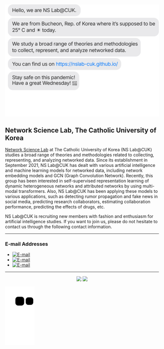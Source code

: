 [![message_svg](https://github.com/NSLab-CUK/NSLab-CUK/blob/master/chat.svg)](https://nslab-cuk.github.io/)

## Network Science Lab, The Catholic University of Korea

[Network Science Lab](https://nslab-cuk.github.io/) at The Catholic University of Korea (NS Lab@CUK) studies a broad range of theories and methodologies related to collecting, representing, and analyzing networked data. Since its establishment in September 2021, NS Lab@CUK has dealt with various artificial intelligence and machine learning models for networked data, including network embedding models and GCN (Graph Convolution Network). Recently, this group has been interested in self-supervised representation learning of dynamic heterogeneous networks and attributed networks by using multi-modal transformers. Also, NS Lab@CUK has been applying these models to various applications, such as detecting rumor propagation and fake news in social media, predicting research collaborators, estimating collaboration performance, predicting the effects of drugs, etc.

NS Lab@CUK is recruiting new members with fashion and enthusiasm for artificial intelligence studies. If you want to join us, please do not hesitate to contact us through the following contact information.

***
### E-mail Addresses

* [![E-mail](https://img.shields.io/badge/Official-nslab.ai.cuk@gmail.com-0C2E86?style=flat-square&logo=Gmail&logoColor=white)](mailto:nslab.ai.cuk@gmail.com)
* [![E-mail](https://img.shields.io/badge/Director-ojlee@catholic.ac.kr-0C2E86?style=flat-square&logo=Gmail&logoColor=white)](mailto:ojlee@catholic.ac.kr)
* [![E-mail](https://img.shields.io/badge/Lab%20Rep-sarasong4423@gmail.com-0C2E86?style=flat-square&logo=Gmail&logoColor=white)](mailto:sarasong4423@gmail.com)

***

<p align="center">
  <a href="https://nslab-cuk.github.io/"><img src="https://hits.seeyoufarm.com/api/count/incr/badge.svg?url=https%3A%2F%2Fnslab-cuk.github.io&count_bg=%230C2E86&title_bg=%23555555&icon=jekyll.svg&icon_color=%23E7E7E7&title=HITS&edge_flat=true"/></a> <a href="https://github.com/NSLab-CUK"><img src="https://hits.seeyoufarm.com/api/count/incr/badge.svg?url=https%3A%2F%2Fgithub.com%2FNSLab-CUK&count_bg=%230C2E86&title_bg=%23555555&icon=github.svg&icon_color=%23E7E7E7&title=HITS&edge_flat=true"/></a>
</p>

[![snake svg](https://github.com/NSLab-CUK/NSLab-CUK/blob/output/github-contribution-grid-snake.svg)](https://github.com/NSLab-CUK)
